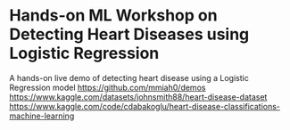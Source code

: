 # Hands-on ML Workshop on Detecting Heart Diseases using Logistic Regression
A hands-on live demo of detecting heart disease using a Logistic Regression model
https://github.com/mmiah0/demos
https://www.kaggle.com/datasets/johnsmith88/heart-disease-dataset
https://www.kaggle.com/code/cdabakoglu/heart-disease-classifications-machine-learning

